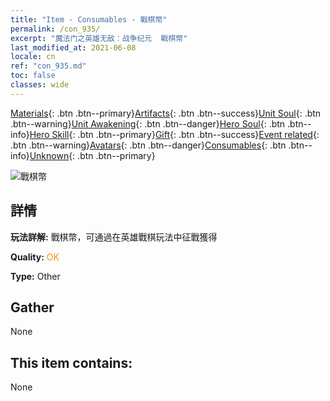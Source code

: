 ```yaml
---
title: "Item - Consumables - 戰棋幣"
permalink: /con_935/
excerpt: "魔法门之英雄无敌：战争纪元  戰棋幣"
last_modified_at: 2021-06-08
locale: cn
ref: "con_935.md"
toc: false
classes: wide
---
```

 [Materials](/ItemsCN/){: .btn .btn--primary}[Artifacts](/ItemsCN/Artifacts/){: .btn .btn--success}[Unit Soul](/ItemsCN/UnitSoul/){: .btn .btn--warning}[Unit Awakening](/ItemsCN/UnitAwakening/){: .btn .btn--danger}[Hero Soul](/ItemsCN/HeroSoul/){: .btn .btn--info}[Hero Skill](/ItemsCN/HeroSkill/){: .btn .btn--primary}[Gift](/ItemsCN/Gift/){: .btn .btn--success}[Event related](/ItemsCN/Events/){: .btn .btn--warning}[Avatars](/ItemsCN/Avatars/){: .btn .btn--danger}[Consumables](/ItemsCN/Consumables/){: .btn .btn--info}[Unknown](/ItemsCN/Unknown/){: .btn .btn--primary}

 ![戰棋幣](/images/t/i_40023.png)

## 詳情
 **玩法詳解:** 戰棋幣，可通過在英雄戰棋玩法中征戰獲得

 **Quality:** <span style="color: #FF8C00">OK</span>

 **Type:** Other

## Gather

  None

## This item contains:

  None

